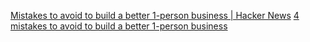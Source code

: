 
[Mistakes to avoid to build a better 1-person business | Hacker News](https://news.ycombinator.com/item?id=36431268)
[4 mistakes to avoid to build a better 1-person business](https://tinyempires.substack.com/p/4-mistakes-to-avoid-to-build-a-better)
